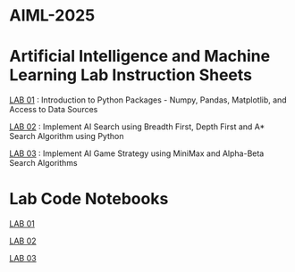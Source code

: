 # AIML-2025


# Artificial Intelligence and Machine Learning Lab Instruction Sheets

<a href="">LAB 01</a> : Introduction to Python Packages - Numpy, Pandas, Matplotlib, and Access to Data Sources

<a href="">LAB 02</a> : Implement AI Search using Breadth First, Depth First and A* Search Algorithm using Python

<a href="">LAB 03</a> : Implement AI Game Strategy using MiniMax and Alpha-Beta Search Algorithms

# Lab Code Notebooks

<a href="https://github.com/ramcharanw11/AIML-2025/blob/main/AIML_A1.pdf">LAB 01</a>

<a href="https://github.com/ramcharanw11/AIML-2025/blob/main/AIML_A2.pdf">LAB 02</a>

<a href="">LAB 03</a>
